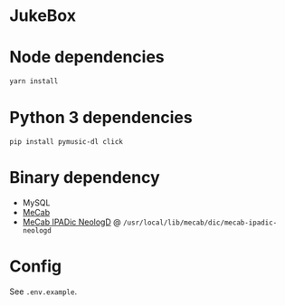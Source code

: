 # JukeBox

# Node dependencies

```bash
yarn install
```

# Python 3 dependencies

```
pip install pymusic-dl click
```

# Binary dependency

- MySQL
- [MeCab](https://taku910.github.io/mecab/)
- [MeCab IPADic NeologD](https://github.com/neologd/mecab-ipadic-neologd) @ `/usr/local/lib/mecab/dic/mecab-ipadic-neologd`

# Config

See `.env.example`.
